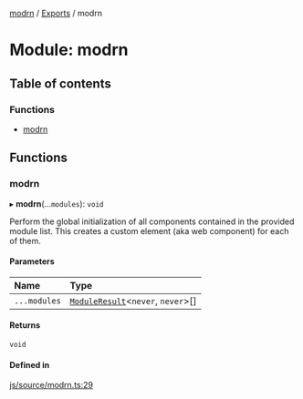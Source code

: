 [modrn](../README.md) / [Exports](../modules.md) / modrn

# Module: modrn

## Table of contents

### Functions

- [modrn](modrn.md#modrn)

## Functions

### modrn

▸ **modrn**(...`modules`): `void`

Perform the global initialization of all components contained in the provided module list.
This creates a custom element (aka web component) for each of them.

#### Parameters

| Name | Type |
| :------ | :------ |
| `...modules` | [`ModuleResult`](core_types_registered_component.md#moduleresult)<`never`, `never`\>[] |

#### Returns

`void`

#### Defined in

[js/source/modrn.ts:29](https://github.com/alexbfr/modrn/blob/e23b9e9/modrn.ts/js/source/modrn.ts#L29)
